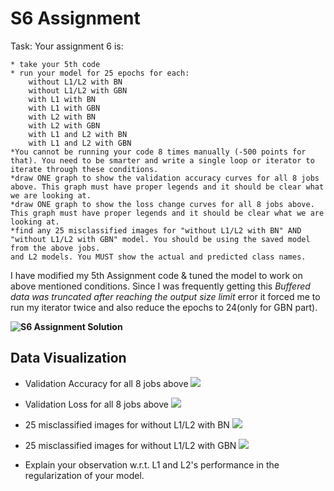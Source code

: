 # S6 Assignment
Task:
 Your assignment 6 is:

    * take your 5th code
    * run your model for 25 epochs for each:
        without L1/L2 with BN
        without L1/L2 with GBN
        with L1 with BN
        with L1 with GBN
        with L2 with BN
        with L2 with GBN
        with L1 and L2 with BN
        with L1 and L2 with GBN
    *You cannot be running your code 8 times manually (-500 points for that). You need to be smarter and write a single loop or iterator to iterate through these conditions. 
    *draw ONE graph to show the validation accuracy curves for all 8 jobs above. This graph must have proper legends and it should be clear what we are looking at. 
    *draw ONE graph to show the loss change curves for all 8 jobs above. This graph must have proper legends and it should be clear what we are looking at. 
    *find any 25 misclassified images for "without L1/L2 with BN" AND "without L1/L2 with GBN" model. You should be using the saved model from the above jobs. 
    and L2 models. You MUST show the actual and predicted class names.

I have modified my 5th Assignment code & tuned the model to work on above mentioned conditions. Since I was frequently getting this *Buffered data was truncated after reaching the output size limit* error it forced me to run my iterator twice and also reduce the epochs to 24(only for GBN part).

**![S6 Assignment Solution](https://github.com/Gilf641/EVA4/blob/master/S6/S6_Assignment_Solution.ipynb)**


## Data Visualization

* Validation Accuracy for all 8 jobs above
![](https://github.com/Gilf641/EVA4/blob/master/S6/validationacc_BN_GBN.png)


* Validation Loss for all 8 jobs above
![](https://github.com/Gilf641/EVA4/blob/master/S6/validationloss_BN_GBN.png)


* 25 misclassified images for without L1/L2 with BN
![](https://github.com/Gilf641/EVA4/blob/master/S6/withoutL1_L2_BN(1).png)


* 25 misclassified images for without L1/L2 with GBN
![](https://github.com/Gilf641/EVA4/blob/master/S6/withoutL1_L2_GBN(1).png)


* Explain your observation w.r.t. L1 and L2's performance in the regularization of your model.
